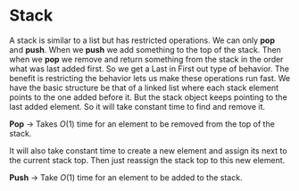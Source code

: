 # Stack
A stack is similar to a list but has restricted operations. We can only **pop** and **push**. When we **push** we add something to the top of the stack. Then when we **pop** we remove and return something from the stack in the order what was last added first. So we get a Last in First out type of behavior.  The benefit is restricting the behavior lets us make these operations run fast. We have the basic structure be that of a linked list where each stack element points to the one added before it. But the stack object keeps pointing to the last added element. So it will take constant time to find and remove it.

**Pop** -> Takes $O(1)$ time for an element to be removed from the top of the stack.

It will also take constant time to create a new element and assign its next to the current stack top. Then just reassign the stack top to this new element.

**Push** -> Take $O(1)$ time for an element to be added to the stack.
